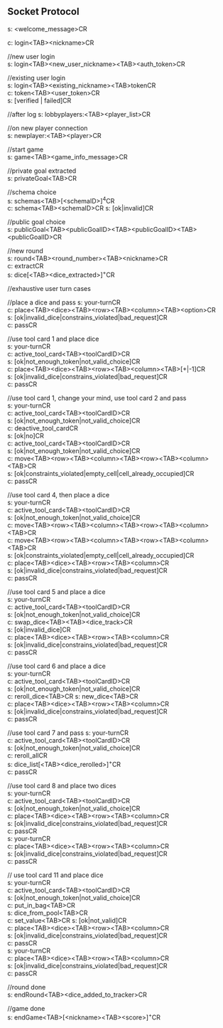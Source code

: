 ## Socket Protocol

s: \<welcome_message>CR

c: login\<TAB>\<nickname>CR

//new user login  
s: login\<TAB>\<new_user_nickname>\<TAB>\<auth_token>CR

//existing user login  
s: login\<TAB>\<existing_nickname>\<TAB>tokenCR  
c: token\<TAB>\<user_token>CR  
s: \[verified | failed]CR   

//after log
s: lobbyplayers:\<TAB>\<player_list>CR  

//on new player connection  
s: newplayer:\<TAB>\<player>CR  

//start game  
s: game\<TAB>\<game_info_message>CR

//private goal extracted  
s: privateGoal\<TAB><privateGoalID>CR

//schema choice  
s: schemas\<TAB>\[\<schemaID>]<sup>4</sup>CR  
c: schema\<TAB>\<schemaID>CR
s: \[ok|invalid]CR  

//public goal choice  
s: publicGoal\<TAB>\<publicGoalID>\<TAB>\<publicGoalID>\<TAB>\<publicGoalID>CR

//new round  
s: round\<TAB>\<round_number>\<TAB>\<nickname>CR  
c: extractCR  
s: dice\[\<TAB>\<dice_extracted>]<sup>+</sup>CR  

//exhaustive user turn cases

//place a dice and pass
s: your-turnCR  
c: place\<TAB>\<dice>\<TAB>\<row>\<TAB>\<column>\<TAB>\<option>CR  
s: \[ok|invalid_dice|constrains_violated|bad_request]CR  
c: passCR  

//use tool card 1 and place dice  
s: your-turnCR  
c: active_tool_card\<TAB>\<toolCardID>CR  
s: \[ok|not_enough_token|not_valid_choice]CR  
c: place\<TAB>\<dice>\<TAB>\<row>\<TAB>\<column>\<TAB>\[+|-1]CR  
s: \[ok|invalid_dice|constrains_violated|bad_request]CR  
c: passCR

//use tool card 1, change your mind, use tool card 2 and pass  
s: your-turnCR  
c: active_tool_card\<TAB>\<toolCardID>CR  
s: \[ok|not_enough_token|not_valid_choice]CR  
c: deactive_tool_cardCR  
s: \[ok|no]CR  
c: active_tool_card\<TAB>\<toolCardID>CR  
s: \[ok|not_enough_token|not_valid_choice]CR  
c: move\<TAB>\<row>\<TAB>\<column>\<TAB>\<row>\<TAB>\<column>\<TAB>CR  
s: \[ok|constraints_violated|empty_cell|cell_already_occupied]CR  
c: passCR

//use tool card 4, then place a dice  
s: your-turnCR  
c: active_tool_card\<TAB>\<toolCardID>CR  
s: \[ok|not_enough_token|not_valid_choice]CR  
c: move\<TAB>\<row>\<TAB>\<column>\<TAB>\<row>\<TAB>\<column>\<TAB>CR  
c: move\<TAB>\<row>\<TAB>\<column>\<TAB>\<row>\<TAB>\<column>\<TAB>CR  
s: \[ok|constraints_violated|empty_cell|cell_already_occupied]CR  
c: place\<TAB>\<dice>\<TAB>\<row>\<TAB>\<column>CR  
s: \[ok|invalid_dice|constrains_violated|bad_request]CR  
c: passCR  

//use tool card 5 and place a dice  
s: your-turnCR  
c: active_tool_card\<TAB>\<toolCardID>CR  
s: \[ok|not_enough_token|not_valid_choice]CR  
c: swap_dice\<TAB><dice>\<TAB><dice_track>CR  
s: [ok|invalid_dice]CR  
c: place\<TAB>\<dice>\<TAB>\<row>\<TAB>\<column>CR  
s: \[ok|invalid_dice|constrains_violated|bad_request]CR  
c: passCR  
  
//use tool card 6 and place a dice  
s: your-turnCR  
c: active_tool_card\<TAB>\<toolCardID>CR  
s: \[ok|not_enough_token|not_valid_choice]CR  
c: reroll_dice\<TAB><dice>CR
s: new_dice\<TAB><dice>CR  
c: place\<TAB>\<dice>\<TAB>\<row>\<TAB>\<column>CR  
s: \[ok|invalid_dice|constrains_violated|bad_request]CR  
c: passCR  
  
//use tool card 7 and pass
s: your-turnCR  
c: active_tool_card\<TAB>\<toolCardID>CR  
s: \[ok|not_enough_token|not_valid_choice]CR  
c: reroll_allCR  
s: dice_list\[\<TAB>\<dice_rerolled>]<sup>+</sup>CR  
c: passCR  

//use tool card 8 and place two dices  
s: your-turnCR  
c: active_tool_card\<TAB>\<toolCardID>CR  
s: \[ok|not_enough_token|not_valid_choice]CR  
c: place\<TAB>\<dice>\<TAB>\<row>\<TAB>\<column>CR  
s: \[ok|invalid_dice|constrains_violated|bad_request]CR  
c: passCR  
s: your-turnCR  
c: place\<TAB>\<dice>\<TAB>\<row>\<TAB>\<column>CR  
s: \[ok|invalid_dice|constrains_violated|bad_request]CR  
c: passCR  

// use tool card 11 and place dice  
s: your-turnCR  
c: active_tool_card\<TAB>\<toolCardID>CR  
s: \[ok|not_enough_token|not_valid_choice]CR  
c: put_in_bag\<TAB><dice>CR  
s: dice_from_pool\<TAB><dice>CR  
c: set_value\<TAB><value>CR
s: [ok|not_valid]CR  
c: place\<TAB>\<dice>\<TAB>\<row>\<TAB>\<column>CR  
s: \[ok|invalid_dice|constrains_violated|bad_request]CR  
c: passCR  
s: your-turnCR  
c: place\<TAB>\<dice>\<TAB>\<row>\<TAB>\<column>CR  
s: \[ok|invalid_dice|constrains_violated|bad_request]CR  
c: passCR  
  
//round done  
s: endRound\<TAB>\<dice_added_to_tracker>CR 

//game done  
s: endGame\<TAB>\[\<nickname>\<TAB>\<score>]<sup>+</sup>CR
